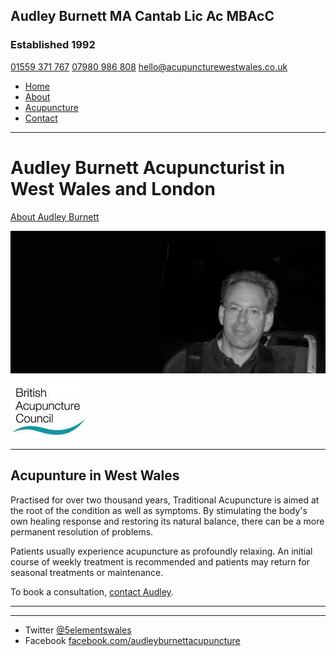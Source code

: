 ## Audley Burnett MA Cantab Lic Ac MBAcC
### Established 1992

[01559 371 767](tel:+4401559371767)
[07980 986 808](tel:+4407980986808)
<hello@acupuncturewestwales.co.uk>

* [Home](/)
* [About](/about/)
* [Acupuncture](/acupuncture/)
* [Contact](/contact/)

---

# Audley Burnett Acupuncturist in West Wales and London

[About Audley Burnett](/about/)

![B&W portrait photo of Audley](/assets/images/hero.jpg)

![British Acupuncture Council logo](/assets/images/british-acupuncture-council.jpg)

---

## Acupunture in West Wales 

Practised for over two thousand years, Traditional Acupuncture is aimed at the root of the condition as well as symptoms. By stimulating the body's own healing response and restoring its natural balance, there can be a more permanent resolution of problems. 

Patients usually experience acupuncture as profoundly relaxing. An initial course of weekly treatment is recommended and patients may return for seasonal treatments or maintenance.

To book a consultation, [contact Audley](/contact/). 

---



---


* Twitter [@5elementswales](https://twitter.com/5elementswales)
* Facebook [facebook.com/audleyburnettacupuncture](https://www.facebook.com/audleyburnettacupuncture/)
